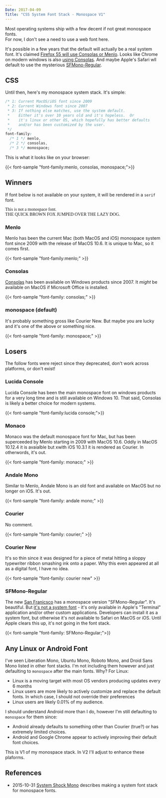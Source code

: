 ```yaml
---
Date: 2017-04-09
Title: "CSS System Font Stack - Monospace V1"
---
```

Most operating systems ship with a few decent if not great monospace fonts.  
For now, I don't see a need to use a web font here. 

It's possible in a few years that the default will actually be a real system
font.  It's claimed [Firefox 55 will use Consolas or
Menlo](https://www.fxsitecompat.com/en-CA/docs/2017/some-of-browser-default-fonts-have-been-changed/).
Looks like Chrome on modern windows is also [using
Consolas](https://bugs.chromium.org/p/chromium/issues/detail?id=388087).  And
maybe Apple's Safari wll default to use the mysterious
[SFMono-Regular](https://developer.apple.com/fonts/).

## CSS

Until then, here's my monospace system stack.  It's simple:

```css
/* 1: Current MacOS/iOS font since 2009
 * 2: Current Windows font since 2007
 * 3: If nothing else matches, use the system default.
 *    Either it's over 10 years old and it's hopeless.  Or
 *    it's linux or other OS, which hopefully has better defaults
 *    and/or has been customized by the user.
 */
font-family:
  /* 1 */ menlo,
  /* 2 */ consolas, 
  /* 3 */ monospace;
```

This is what it looks like on your browser:

{{< font-sample "font-family:menlo, consolas, monospace;">}}

## Winners

If font below is not available on your system, it will be rendered in a
`serif` font.

<p class="sample" style="font-family: serif;">
This is not a monospace font.<br>
THE QUICK BROWN FOX JUMPED OVER THE LAZY DOG.
</p>

### Menlo

Menlo has been the current Mac (both MacOS and iOS) monospace system font
since 2009 with the release of MacOS 10.6.  It is unique to Mac, so it comes
first.

{{< font-sample "font-family:menlo;" >}}

### Consolas

[Consolas](https://www.microsoft.com/typography/fonts/font.aspx?FMID=1924) has been available on Windows products since 2007.  It *might* be available on MacOS if Microsoft Office is installed.

{{< font-sample "font-family: consolas;" >}}

### monospace (default)

It's probably something gross like Courier New.  But maybe you are lucky and
it's one of the above or something nice.

{{< font-sample "font-family: monospace;" >}}

## Losers

The follow fonts were reject since they deprecated, don't work across
platforms, or don't exist!

###  Lucida Console

Lucida Console has been the main monospace font on windows products for a very
long time and is still available on Windows 10. That said, Consolas is likely
a better choice for modern systems.

{{< font-sample "font-family:lucida console;">}}

### Monaco

Monaco was the default monospace font for Mac, but has been superceeded by
Menlo starting in 2009 with MacOS 10.6.  Oddly in MacOS 10.12.4 it is
avaialble but xwith iOS 10.3.1 it is rendered as Courier.  In otherwords, it's
out.

{{< font-sample "font-family: monaco;" >}}

### Andale Mono

Similar to Menlo, Andale Mono is an old font and available on MacOS but no longer on iOS.  It's out.

{{< font-sample "font-family: andale mono;" >}}

### Courier

No comment.

{{< font-sample "font-family: courier;" >}}

### Courier New 

It's so thin since it was designed for a piece of metal hitting a sloppy typewriter ribbon smashing ink onto a paper.  Why this even appeared at all as a digital font, I have no idea.

{{< font-sample "font-family: courier new" >}}

### SFMono-Regular

The new [San Franicsco](https://developer.apple.com/fonts/) has a monospace
version "SFMono-Regular".  It's beautiful.  But [it's not a system
font](https://forums.developer.apple.com/thread/49001) - it's
only available in Apple's "Terminal" application and/or other custom
applications.   Developers can install it as a system font, but otherwise it's
not available to Safari on MacOS or iOS.  Until Apple clears this up, it's not
going in the font stack.

{{< font-sample "font-family: SFMono-Regular;">}}

## Any Linux or Android Font

I've seen Liberation Mono, Ubuntu Mono, Roboto Mono, and Droid Sans Mono listed in other font stacks.  I'm not including them however and just defaulting to `monospace` after the main fonts.  Why?  For Linux:

* Linux is a moving target with most OS vendors producing updates every 6
  months
* Linux users are more likely to actively customize and replace the default
  fonts.  In which case, I should not override their preferences
* Linux users are likely 0.01% of my audience.

I should understand Android more than I do, however I'm still defaulting to
`monospace` for them since:

* Android already defaults to something other than Courier (true?) or has
  extremely limited choices.
* Android and Google Chrome appear to actively improving their default font choices.

This is V1 of my monospace stack. In V2 I'll adjust to enhance these
plaforms.

## References

* 2015-10-31 [System Shock Mono](http://z12t.com/system-shock-mono/) describes making a system font stack for monospace fonts.


